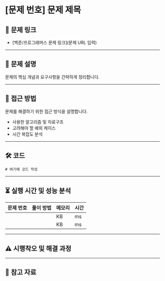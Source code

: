 # [문제 번호] 문제 제목

## 📌 문제 링크
- [백준/프로그래머스 문제 링크](문제 URL 입력)

---

## 📖 문제 설명
문제의 핵심 개념과 요구사항을 간략하게 정리합니다.

---

## 🚀 접근 방법
문제를 해결하기 위한 접근 방식을 설명합니다.
- 사용한 알고리즘 및 자료구조
- 고려해야 할 예외 케이스
- 시간 복잡도 분석

---

## 🛠 코드

```java
# 여기에 코드 작성
```

---

## ⏳ 실행 시간 및 성능 분석

| 문제 번호 | 풀이 방법                 | 메모리 | 시간 |
|------------|---------------------------|----------------|--------------|
|           |  | KB           | ms         |
|           |  | KB           | ms         |

---

## ⚠️ 시행착오 및 해결 과정

---

## 🔗 참고 자료

